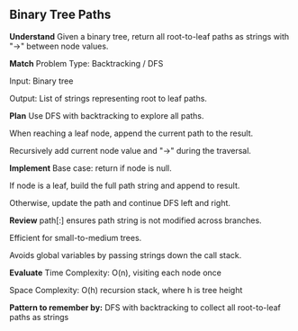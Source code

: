 ##  Binary Tree Paths
**Understand**
Given a binary tree, return all root-to-leaf paths as strings with "->" between node values.

**Match**
Problem Type: Backtracking / DFS

Input: Binary tree

Output: List of strings representing root to leaf paths.

**Plan**
Use DFS with backtracking to explore all paths.

When reaching a leaf node, append the current path to the result.

Recursively add current node value and "->" during the traversal.

**Implement**
Base case: return if node is null.

If node is a leaf, build the full path string and append to result.

Otherwise, update the path and continue DFS left and right.

**Review**
path[:] ensures path string is not modified across branches.

Efficient for small-to-medium trees.

Avoids global variables by passing strings down the call stack.

**Evaluate**
Time Complexity: O(n), visiting each node once

Space Complexity: O(h) recursion stack, where h is tree height

**Pattern to remember by:**
DFS with backtracking to collect all root-to-leaf paths as strings
